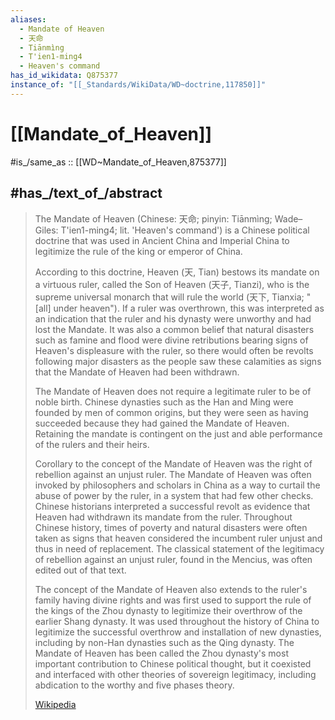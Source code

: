 ```yaml
---
aliases:
  - Mandate of Heaven
  - 天命
  - Tiānmìng
  - T'ien1-ming4
  - Heaven's command
has_id_wikidata: Q875377
instance_of: "[[_Standards/WikiData/WD~doctrine,117850]]"
---
```


# [[Mandate_of_Heaven]] 

#is_/same_as :: [[WD~Mandate_of_Heaven,875377]] 

## #has_/text_of_/abstract 

> The Mandate of Heaven (Chinese: 天命; pinyin: Tiānmìng; Wade–Giles: T'ien1-ming4; 
> lit. 'Heaven's command') is a Chinese political doctrine 
> that was used in Ancient China and Imperial China 
> to legitimize the rule of the king or emperor of China. 
> 
> According to this doctrine, Heaven (天, Tian) bestows its mandate on a virtuous ruler, called the Son of Heaven (天子, Tianzi), who is the supreme universal monarch that will rule the world (天下, Tianxia; "[all] under heaven"). If a ruler was overthrown, this was interpreted as an indication that the ruler and his dynasty were unworthy and had lost the Mandate. It was also a common belief that natural disasters such as famine and flood were divine retributions bearing signs of Heaven's displeasure with the ruler, so there would often be revolts following major disasters as the people saw these calamities as signs that the Mandate of Heaven had been withdrawn.
>
> 
>
> The Mandate of Heaven does not require a legitimate ruler to be of noble birth. Chinese dynasties such as the Han and Ming were founded by men of common origins, but they were seen as having succeeded because they had gained the Mandate of Heaven. Retaining the mandate is contingent on the just and able performance of the rulers and their heirs.
>
> Corollary to the concept of the Mandate of Heaven was the right of rebellion against an unjust ruler. The Mandate of Heaven was often invoked by philosophers and scholars in China as a way to curtail the abuse of power by the ruler, in a system that had few other checks. Chinese historians interpreted a successful revolt as evidence that Heaven had withdrawn its mandate from the ruler. Throughout Chinese history, times of poverty and natural disasters were often taken as signs that heaven considered the incumbent ruler unjust and thus in need of replacement. The classical statement of the legitimacy of rebellion against an unjust ruler, found in the Mencius, was often edited out of that text. 
>
> The concept of the Mandate of Heaven also extends to the ruler's family having divine rights and was first used to support the rule of the kings of the Zhou dynasty to legitimize their overthrow of the earlier Shang dynasty. It was used throughout the history of China to legitimize the successful overthrow and installation of new dynasties, including by non-Han dynasties such as the Qing dynasty. The Mandate of Heaven has been called the Zhou dynasty's most important contribution to Chinese political thought, but it coexisted and interfaced with other theories of sovereign legitimacy, including abdication to the worthy and five phases theory.
>
> [Wikipedia](https://en.wikipedia.org/wiki/Mandate%20of%20Heaven) 

